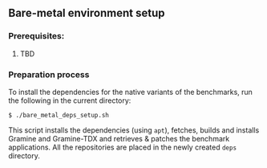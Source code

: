 ## Bare-metal environment setup

### Prerequisites:
1. TBD

### Preparation process
To install the dependencies for the native variants of the benchmarks, 
run the following in the current directory:
```
$ ./bare_metal_deps_setup.sh
```
This script installs the dependencies (using `apt`), fetches, builds and installs Gramine and Gramine-TDX and retrieves & patches
the benchmark applications. All the repositories are placed in the newly created `deps` directory.